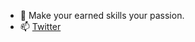 - 👋 Make your earned skills your passion.
- 📫 [Twitter](https://twitter.com/clem_teee)

<!---
Clem-Tee/Clem-Tee is a ✨ special ✨ repository because its `README.md` (this file) appears on your GitHub profile.
You can click the Preview link to take a look at your changes.
--->
